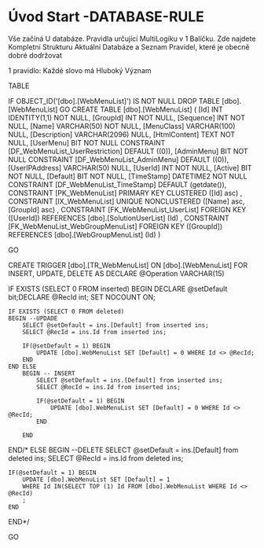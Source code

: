 ﻿# Úvod   Start -DATABASE-RULE  

Vše začíná U databáze. 
Pravidla určující MultiLogiku v 1 Balíčku.
Zde najdete Kompletní Strukturu Aktuální Databáze
a Seznam Pravidel, které je obecně dobré dodržovat

1 pravidlo: Každé slovo má Hluboký Význam

TABLE


 IF OBJECT_ID('[dbo].[WebMenuList]') IS NOT NULL 
 DROP TABLE [dbo].[WebMenuList] 
 GO
 CREATE TABLE [dbo].[WebMenuList] ( 
 [Id]             INT              IDENTITY(1,1)          NOT NULL,
 [GroupId]        INT                                     NOT NULL,
 [Sequence]       INT                                     NOT NULL,
 [Name]           VARCHAR(50)                             NOT NULL,
 [MenuClass]      VARCHAR(100)                                NULL,
 [Description]    VARCHAR(2096)                               NULL,
 [HtmlContent]    TEXT                                    NOT NULL,
 [UserMenu]       BIT                                     NOT NULL  CONSTRAINT [DF_WebMenuList_UserRestriction] DEFAULT ((0)),
 [AdminMenu]      BIT                                     NOT NULL  CONSTRAINT [DF_WebMenuList_AdminMenu] DEFAULT ((0)),
 [UserIPAddress]  VARCHAR(50)                                 NULL,
 [UserId]         INT                                     NOT NULL,
 [Active]         BIT                                     NOT NULL,
 [Default]        BIT                                     NOT NULL,
 [TimeStamp]      DATETIME2                               NOT NULL  CONSTRAINT [DF_WebMenuList_TimeStamp] DEFAULT (getdate()),
 CONSTRAINT   [PK_WebMenuList]  PRIMARY KEY CLUSTERED    ([Id] asc) ,
 CONSTRAINT   [IX_WebMenuList]  UNIQUE      NONCLUSTERED ([Name] asc, [GroupId] asc) ,
 CONSTRAINT [FK_WebMenuList_UserList] FOREIGN KEY ([UserId]) REFERENCES [dbo].[SolutionUserList] (Id) ,
 CONSTRAINT [FK_WebMenuList_WebGroupMenuList] FOREIGN KEY ([GroupId]) REFERENCES [dbo].[WebGroupMenuList] (Id) )
 
 
 GO
 
 

CREATE   TRIGGER [dbo].[TR_WebMenuList] ON [dbo].[WebMenuList]
FOR INSERT, UPDATE, DELETE
AS
DECLARE @Operation VARCHAR(15)
 
IF EXISTS (SELECT 0 FROM inserted)
BEGIN
	DECLARE @setDefault bit;DECLARE @RecId int;
	SET NOCOUNT ON;

    IF EXISTS (SELECT 0 FROM deleted)
    BEGIN --UPDADE
		SELECT @setDefault = ins.[Default] from inserted ins;
		SELECT @RecId = ins.Id from inserted ins;

		IF(@setDefault = 1) BEGIN
			UPDATE [dbo].WebMenuList SET [Default] = 0 WHERE Id <> @RecId; 		
		END
	END ELSE
		BEGIN -- INSERT
			SELECT @setDefault = ins.[Default] from inserted ins;
			SELECT @RecId = ins.Id from inserted ins;

			IF(@setDefault = 1) BEGIN
				UPDATE [dbo].WebMenuList SET [Default] = 0 WHERE Id <> @RecId; 		
			END
		
		END
END/* ELSE 
BEGIN --DELETE
	SELECT @setDefault = ins.[Default] from deleted ins;
	SELECT @RecId = ins.Id from deleted ins;

	IF(@setDefault = 1) BEGIN
		UPDATE [dbo].WebMenuList SET [Default] = 1  
		WHERE Id IN(SELECT TOP (1) Id FROM [dbo].WebMenuList WHERE Id <> @RecId)
		;
	END
END*/

 GO